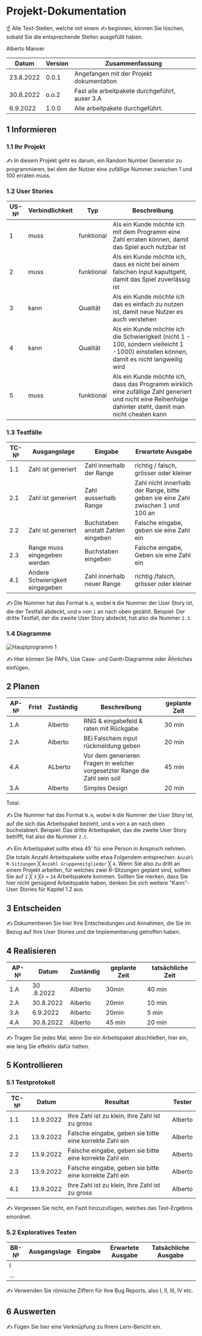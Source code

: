 # Projekt-Dokumentation

☝️ Alle Text-Stellen, welche mit einem ✍️ beginnen, können Sie löschen, sobald Sie die entsprechende Stellen ausgefüllt haben.

Alberto Manser

| Datum | Version | Zusammenfassung                                              |
| ----- | ------- | ------------------------------------------------------------ |
| 23.8.2022 | 0.0.1   |  Angefangen mit der Projekt dokumentation                |
| 30.8.2022 | o.o.2   |  Fast alle arbeitpakete durchgeführt, auser 3.A          |
| 6.9.2022  | 1.0.0   |  Alle arbeitpakete durchgeführt.                         |

## 1 Informieren

### 1.1 Ihr Projekt

✍️ In diesem Projekt geht es darum, ein Random Number Generator zu programmieren, bei dem der Nutzer eine zufällige Nummer zwischen 1 und 100 erraten muss.

### 1.2 User Stories

| US-№ | Verbindlichkeit | Typ  | Beschreibung                       |
| ---- | --------------- | ---- | ---------------------------------- |
| 1    |  muss | funktional     | Als ein Kunde möchte ich mit dem Programm eine Zahl erraten können, damit das Spiel auch nutzbar ist |
| 2    |  muss | funktional     | Als ein Kunde möchte ich, dass es nicht bei einem falschen Input kaputtgeht, damit das Spiel zuverlässig ist |
| 3    |  kann | Qualität     | Als ein Kunde möchte ich das es einfach zu nutzen ist, damit neue Nutzer es auch verstehen |
| 4    |  kann | Qualität     | Als ein Kunde möchte ich die Schwierigkeit (nicht 1 - 100, sondern vielleicht 1 -1000) einstellen können, damit es nicht langweilig wird |
| 5    | muss  |  funktional | Als ein Kunde möchte ich, dass das Programm wirklich eine zufällige Zahl generiert und nicht eine Reihenfolge dahinter steht, damit man nicht cheaten kann |


### 1.3 Testfälle

| TC-№ | Ausgangslage | Eingabe | Erwartete Ausgabe |
| ---- | ------------ | ------- | ----------------- |
| 1.1  | Zahl ist generiert | Zahl innerhalb der Range | richtig / falsch, grösser oder kleiner |
| 2.1  | Zahl ist generiert | Zahl ausserhalb Range | Zahl nicht innerhalb der Range, bitte geben sie eine Zahl zwischen 1 und 100 an |
| 2.2  | Zahl ist generiert | Buchstaben anstatt Zahlen eingeben | Falsche eingabe, geben sie eine Zahl ein |
| 2.3  | Range muss eingegeben werden | Buchstaben eingeben | Falsche eingabe, Geben sie eine Zahl ein |
| 4.1  | Andere Schwierigkeit eingegeben | Zahl innerhalb neuer Range | richtig /falsch, grösser oder kleiner |

✍️ Die Nummer hat das Format `N.m`, wobei `N` die Nummer der User Story ist, die der Testfall abdeckt, und `m` von `1` an nach oben gezählt. Beispiel: Der dritte Testfall, der die zweite User Story abdeckt, hat also die Nummer `2.3`.

### 1.4 Diagramme
![Hauptprogramm 1](https://user-images.githubusercontent.com/110892537/186104282-ad0d494e-9a5b-40d8-abe2-43dc7af567b6.png)


✍️ Hier können Sie PAPs, Use Case- und Gantt-Diagramme oder Ähnliches einfügen.

## 2 Planen

| AP-№ | Frist | Zuständig | Beschreibung | geplante Zeit |
| ---- | ----- | --------- | ------------ | ------------- |
| 1.A  |       |  Alberto  |  RNG & eingabefeld & raten mit Rückgabe | 30 min        |
| 2.A  |       |  Alberto  |  BEi Falschem input rückmeldung geben | 20 min              |
| 4.A  |       |  ALberto  | Vor dem generieren Fragen in welcher vorgesetzter Range die Zahl sein soll | 45 min |
| 3.A  |       |  Alberto  | Simples Design |20 min |


Total: 

✍️ Die Nummer hat das Format `N.m`, wobei `N` die Nummer der User Story ist, auf die sich das Arbeitspaket bezieht, und `m` von `A` an nach oben buchstabiert. Beispiel: Das dritte Arbeitspaket, das die zweite User Story betrifft, hat also die Nummer `2.C`.

✍️ Ein Arbeitspaket sollte etwa 45' für eine Person in Anspruch nehmen. Die totale Anzahl Arbeitspakete sollte etwa Folgendem entsprechen: `Anzahl R-Sitzungen` ╳ `Anzahl Gruppenmitglieder` ╳ `4`. Wenn Sie also zu dritt an einem Projekt arbeiten, für welches zwei R-Sitzungen geplant sind, sollten Sie auf `2` ╳ `3` ╳`4` = `24` Arbeitspakete kommen. Sollten Sie merken, dass Sie hier nicht genügend Arbeitspakte haben, denken Sie sich weitere "Kann"-User Stories für Kapitel 1.2 aus.

## 3 Entscheiden

✍️ Dokumentieren Sie hier Ihre Entscheidungen und Annahmen, die Sie im Bezug auf Ihre User Stories und die Implementierung getroffen haben.

## 4 Realisieren

| AP-№ | Datum | Zuständig | geplante Zeit | tatsächliche Zeit |
| ---- | ----- | --------- | ------------- | ----------------- |
| 1.A  | 30 .8.2022   | Alberto        |  30min             | 40 min               |
| 2.A  | 30.8.2022    | Alberto        |  20min             | 10 min               |
| 3.A  | 6.9.2022     | Alberto        |  20min             | 5  min               |
| 4.A  | 30.8.2022    | Alberto        |  45 min            | 20 min               |

✍️ Tragen Sie jedes Mal, wenn Sie ein Arbeitspaket abschließen, hier ein, wie lang Sie effektiv dafür hatten.

## 5 Kontrollieren

### 5.1 Testprotokoll

| TC-№ | Datum | Resultat | Tester |
| ---- | ----- | -------- | ------ |
| 1.1  |  13.9.2022 | Ihre Zahl ist zu klein, Ihre Zahl ist zu gross | Alberto |
| 2.1  | 13.9.2022  | Falsche eingabe, geben sie bitte eine korrekte Zahl ein | Alberto |
| 2.2  | 13.9.2022  | Falsche eingabe, geben sie bitte eine korrekte Zahl ein | Alberto |
| 2.3  | 13.9.2022  | Falsche eingabe, geben sie bitte eine korrekte Zahl ein | Alberto |
| 4.1  | 13.9.2022  | Ihre Zahl ist zu klein, Ihre Zahl ist zu gross | Alberto |

✍️ Vergessen Sie nicht, ein Fazit hinzuzufügen, welches das Test-Ergebnis einordnet.

### 5.2 Exploratives Testen

| BR-№ | Ausgangslage | Eingabe | Erwartete Ausgabe | Tatsächliche Ausgabe |
| ---- | ------------ | ------- | ----------------- | -------------------- |
| I    |              |         |                   |                      |
| ...  |              |         |                   |                      |

✍️ Verwenden Sie römische Ziffern für Ihre Bug Reports, also I, II, III, IV etc.

## 6 Auswerten

✍️ Fügen Sie hier eine Verknüpfung zu Ihrem Lern-Bericht ein.
